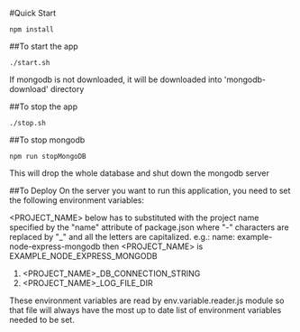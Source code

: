 #Quick Start

```
npm install
```

##To start the app
```
./start.sh
```

If mongodb is not downloaded, it will be downloaded into 'mongodb-download' directory

##To stop the app
```
./stop.sh
```

##To stop mongodb
```
npm run stopMongoDB
```
This will drop the whole database and shut down the mongodb server

##To Deploy
On the server you want to run this application, you need to set the following environment variables:

<PROJECT_NAME> below has to substituted with the project name specified by the "name" attribute of package.json where "-" characters are replaced by "_" and all the letters are capitalized.
 e.g.: name: example-node-express-mongodb then <PROJECT_NAME> is EXAMPLE_NODE_EXPRESS_MONGODB

1. <PROJECT_NAME>_DB_CONNECTION_STRING
2. <PROJECT_NAME>_LOG_FILE_DIR

These environment variables are read by env.variable.reader.js module so that file will always have the most up to date list of environment variables needed to be set.

